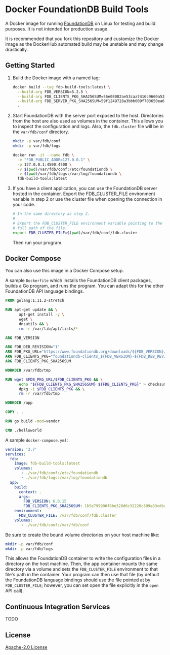 # Docker FoundationDB Build Tools

A Docker image for running [FoundationDB][fdb] on Linux for testing and
build purposes. It is not intended for production usage.

It is recommended that you fork this repository and customize the Docker
image as the DockerHub automated build may be unstable and may change
drastically.

## Getting Started

1. Build the Docker image with a named tag:

    ```sh
    docker build --tag fdb-build-tools:latest \
      --build-arg FDB_VERSION=5.2.5 \
      --build-arg FDB_CLIENTS_PKG_SHA256SUM=56e08082ae53caa7416c9660a535fa6b1330eb12985e5f2e3dff0739568d3b6c \
      --build-arg FDB_SERVER_PKG_SHA256SUM=59f1249728a3bbb009f703650ea67a68910d988991274375eba8a7adb553333e \
      .
    ```

2. Start FoundationDB with the server port exposed to the host. Directories
   from the host are also used as volumes in the container. This allows you
   to inspect the configuration and logs. Also, the `fdb.cluster` file will
   be in the `var/fdb/conf` directory.

    ```sh
    mkdir -p var/fdb/conf
    mkdir -p var/fdb/logs

    docker run -it --name fdb \
      -e "FDB_PUBLIC_ADDR=127.0.0.1" \
      -p 127.0.0.1:4500:4500 \
      -v $(pwd)/var/fdb/conf:/etc/foundationdb \
      -v $(pwd)/var/fdb/logs:/var/log/foundationdb \
      fdb-build-tools:latest
    ```

3. If you have a client application, you can use the FoundationDB server
   hosted in the container. Export the FDB_CLUSTER_FILE environment
   variable in step 2 or use the cluster file when opening the connection
   in your code.

    ```sh
    # In the same directory as step 2.
    #
    # Export the FDB_CLUSTER_FILE environment variable pointing to the
    # full path of the file.
    export FDB_CLUSTER_FILE=$(pwd)/var/fdb/conf/fdb.cluster
    ```

    Then run your program.

## Docker Compose

You can also use this image in a Docker Compose setup.

A sample `Dockerfile` which installs the FoundationDB client packages,
builds a Go program, and runs the program. You can adapt this for the
other FoundationDB API language bindings.

```Dockerfile
FROM golang:1.11.2-stretch

RUN apt-get update && \
      apt-get install -y \
      wget \
      dnsutils && \
      rm -r /var/lib/apt/lists/*

ARG FDB_VERSION

ARG FDB_DEB_REVISION="1"
ARG FDB_PKG_URL="https://www.foundationdb.org/downloads/${FDB_VERSION}/ubuntu/installers"
ARG FDB_CLIENTS_PKG="foundationdb-clients_${FDB_VERSION}-${FDB_DEB_REVISION}_amd64.deb"
ARG FDB_CLIENTS_PKG_SHA256SUM

WORKDIR /var/fdb/tmp

RUN wget $FDB_PKG_URL/$FDB_CLIENTS_PKG && \
      echo "${FDB_CLIENTS_PKG_SHA256SUM} ${FDB_CLIENTS_PKG}" > checksum && sha256sum -c checksum && \
      dpkg -i $FDB_CLIENTS_PKG && \
      rm -r /var/fdb/tmp

WORKDIR /app

COPY . .

RUN go build -mod=vendor

CMD ./helloworld
```

A sample `docker-compose.yml`:

```yaml
version: '3.7'
services:
  fdb:
    image: fdb-build-tools:latest
    volumes:
       - ./var/fdb/conf:/etc/foundationdb
       - ./var/fdb/logs:/var/log/foundationdb
  app:
    build:
      context: .
      args:
        FDB_VERSION: 6.0.15
        FDB_CLIENTS_PKG_SHA256SUM: 1b5e799900f8be328d6c32220c399e83cdbaf320b34ffcadc7c1851414d423bd
    environment:
      FDB_CLUSTER_FILE: /var/fdb/conf/fdb.cluster
    volumes:
       - ./var/fdb/conf:/var/fdb/conf
```

Be sure to create the bound volume directories on your host machine like:

```sh
mkdir -p var/fdb/conf
mkdir -p var/fdb/logs
```

This allows the FoundationDB container to write the configuration files in a
directory on the host machine. Then, the app container mounts the same
directory via a volume and sets the `FDB_CLUSTER_FILE` environment to that
file's path in the container. Your program can then use that file (by
default the FoundationDB language bindings should use the file pointed
at by `FDB_CLUSTER_FILE`; however, you can set open the file explicitly
in the `open` API call).

## Continuous Integration Services

TODO

## License

[Apache-2.0 License][license]

[license]: LICENSE
[fdb]: https://www.foundationdb.org
[travis_ci]: https://travis-ci.com/bluk/docker-swift-build-tools
[travis_ci_docker]: https://docs.travis-ci.com/user/docker/
[google_cloud_build]: https://cloud.google.com/cloud-build/
[circleci_build_job]: https://circleci.com/docs/2.0/build/
